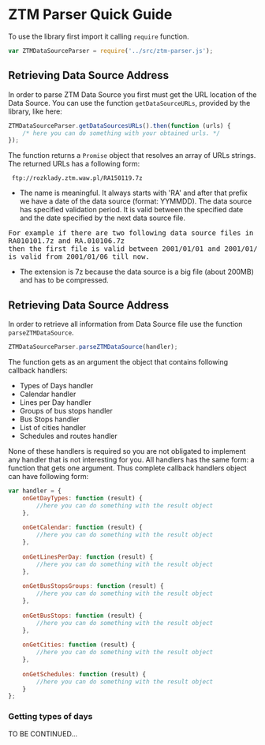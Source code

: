 ZTM Parser Quick Guide
=============

To use the library first import it calling `require` function.

```javascript
var ZTMDataSourceParser = require('../src/ztm-parser.js');
```

Retrieving Data Source Address
-------------------

In order to parse ZTM Data Source you first must get the URL location of the Data Source. You can use the function
`getDataSourceURLs`, provided by the library, like here:

```javascript
ZTMDataSourceParser.getDataSourcesURLs().then(function (urls) {
    /* here you can do something with your obtained urls. */
});
```

The function returns a `Promise` object that resolves an array of URLs strings. The returned URLs has a following form:

```
 ftp://rozklady.ztm.waw.pl/RA150119.7z
```

* The name is meaningful. It always starts with 'RA' and after that prefix we have a date of the data source
(format: YYMMDD). The data source has specified validation period. It is valid between the specified date and the date
specified by the next data source file.

<pre>
For example if there are two following data source files in repository: 
RA010101.7z and RA.010106.7z 
then the first file is valid between 2001/01/01 and 2001/01/06 and the second one 
is valid from 2001/01/06 till now.
</pre>

* The extension is 7z because the data source is a big file (about 200MB) and has to be compressed.

Retrieving Data Source Address
-------------------

In order to retrieve all information from Data Source file use the function `parseZTMDataSource`.

```javascript
ZTMDataSourceParser.parseZTMDataSource(handler);
```

The function gets as an argument the object that contains following callback handlers:

* Types of Days handler
* Calendar handler
* Lines per Day handler
* Groups of bus stops handler
* Bus Stops handler
* List of cities handler
* Schedules and routes handler

None of these handlers is required so you are not obligated to implement any handler that is not interesting for you. All handlers has the same form: a function that gets one argument. Thus complete callback handlers object can have following form:

```javascript
var handler = {
    onGetDayTypes: function (result) {
        //here you can do something with the result object
    },
    
    onGetCalendar: function (result) {
        //here you can do something with the result object
    },
    
    onGetLinesPerDay: function (result) {
        //here you can do something with the result object
    },
    
    onGetBusStopsGroups: function (result) {
        //here you can do something with the result object
    },
    
    onGetBusStops: function (result) {
        //here you can do something with the result object
    },
    
    onGetCities: function (result) {
        //here you can do something with the result object
    },
    
    onGetSchedules: function (result) {
        //here you can do something with the result object
    }
};
```

### Getting types of days

TO BE CONTINUED...
